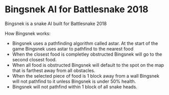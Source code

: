 # Bingsnek AI for Battlesnake 2018
Bingsnek is a snake AI built for Battlesnake 2018

How Bingsnek works:
* Bingsnek uses a pathfinding algorithm called astar. At the start of the game Bingsnek uses astar to pathfind to the nearest food
* When the closest food is completley obstructed Bingsnek will go to the second closest food.
* When all food is obstructed Bingsnek will default to the spot on the map that is farthest away from all obstacles.
* When the selected piece of food is 1 block away from a wall Bingsnek will not pathfind to it unless Bingsnek is under 50% health.
* Bingsnek will not pathfind within 1 block of all snake heads.
